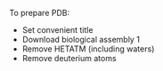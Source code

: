 To prepare PDB:
- Set convenient title
- Download biological assembly 1
- Remove HETATM (including waters)
- Remove deuterium atoms